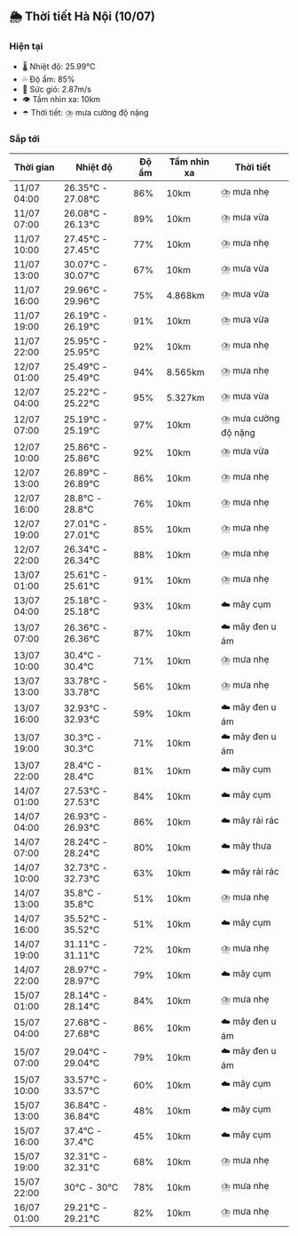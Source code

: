## 🌦️ Thời tiết Hà Nội (10/07)

### Hiện tại

- 🌡️ Nhiệt độ: 25.99℃
- 💦 Độ ẩm: 85%
- 💨 Sức gió: 2.87m/s
- 👁️ Tầm nhìn xa: 10km
- ☂️ Thời tiết: ⛈️ mưa cường độ nặng

### Sắp tới

| Thời gian | Nhiệt độ | Độ ẩm | Tầm nhìn xa | Thời tiết |
| --- | --- | --- | --- | --- |
| 11/07 04:00 | 26.35℃ - 27.08℃ | 86% | 10km | ⛈️ mưa nhẹ |
| 11/07 07:00 | 26.08℃ - 26.13℃ | 89% | 10km | ⛈️ mưa vừa |
| 11/07 10:00 | 27.45℃ - 27.45℃ | 77% | 10km | ⛈️ mưa nhẹ |
| 11/07 13:00 | 30.07℃ - 30.07℃ | 67% | 10km | ⛈️ mưa vừa |
| 11/07 16:00 | 29.96℃ - 29.96℃ | 75% | 4.868km | ⛈️ mưa vừa |
| 11/07 19:00 | 26.19℃ - 26.19℃ | 91% | 10km | ⛈️ mưa vừa |
| 11/07 22:00 | 25.95℃ - 25.95℃ | 92% | 10km | ⛈️ mưa nhẹ |
| 12/07 01:00 | 25.49℃ - 25.49℃ | 94% | 8.565km | ⛈️ mưa nhẹ |
| 12/07 04:00 | 25.22℃ - 25.22℃ | 95% | 5.327km | ⛈️ mưa vừa |
| 12/07 07:00 | 25.19℃ - 25.19℃ | 97% | 10km | ⛈️ mưa cường độ nặng |
| 12/07 10:00 | 25.86℃ - 25.86℃ | 92% | 10km | ⛈️ mưa vừa |
| 12/07 13:00 | 26.89℃ - 26.89℃ | 86% | 10km | ⛈️ mưa nhẹ |
| 12/07 16:00 | 28.8℃ - 28.8℃ | 76% | 10km | ⛈️ mưa nhẹ |
| 12/07 19:00 | 27.01℃ - 27.01℃ | 85% | 10km | ⛈️ mưa nhẹ |
| 12/07 22:00 | 26.34℃ - 26.34℃ | 88% | 10km | ⛈️ mưa nhẹ |
| 13/07 01:00 | 25.61℃ - 25.61℃ | 91% | 10km | ⛈️ mưa nhẹ |
| 13/07 04:00 | 25.18℃ - 25.18℃ | 93% | 10km | ☁️ mây cụm |
| 13/07 07:00 | 26.36℃ - 26.36℃ | 87% | 10km | ☁️ mây đen u ám |
| 13/07 10:00 | 30.4℃ - 30.4℃ | 71% | 10km | ⛈️ mưa nhẹ |
| 13/07 13:00 | 33.78℃ - 33.78℃ | 56% | 10km | ⛈️ mưa nhẹ |
| 13/07 16:00 | 32.93℃ - 32.93℃ | 59% | 10km | ☁️ mây đen u ám |
| 13/07 19:00 | 30.3℃ - 30.3℃ | 71% | 10km | ☁️ mây đen u ám |
| 13/07 22:00 | 28.4℃ - 28.4℃ | 81% | 10km | ☁️ mây cụm |
| 14/07 01:00 | 27.53℃ - 27.53℃ | 84% | 10km | ☁️ mây cụm |
| 14/07 04:00 | 26.93℃ - 26.93℃ | 86% | 10km | ☁️ mây rải rác |
| 14/07 07:00 | 28.24℃ - 28.24℃ | 80% | 10km | ☁️ mây thưa |
| 14/07 10:00 | 32.73℃ - 32.73℃ | 63% | 10km | ☁️ mây rải rác |
| 14/07 13:00 | 35.8℃ - 35.8℃ | 51% | 10km | ⛈️ mưa nhẹ |
| 14/07 16:00 | 35.52℃ - 35.52℃ | 51% | 10km | ☁️ mây cụm |
| 14/07 19:00 | 31.11℃ - 31.11℃ | 72% | 10km | ⛈️ mưa nhẹ |
| 14/07 22:00 | 28.97℃ - 28.97℃ | 79% | 10km | ☁️ mây cụm |
| 15/07 01:00 | 28.14℃ - 28.14℃ | 84% | 10km | ⛈️ mưa nhẹ |
| 15/07 04:00 | 27.68℃ - 27.68℃ | 86% | 10km | ☁️ mây đen u ám |
| 15/07 07:00 | 29.04℃ - 29.04℃ | 79% | 10km | ☁️ mây đen u ám |
| 15/07 10:00 | 33.57℃ - 33.57℃ | 60% | 10km | ☁️ mây cụm |
| 15/07 13:00 | 36.84℃ - 36.84℃ | 48% | 10km | ☁️ mây cụm |
| 15/07 16:00 | 37.4℃ - 37.4℃ | 45% | 10km | ☁️ mây cụm |
| 15/07 19:00 | 32.31℃ - 32.31℃ | 68% | 10km | ⛈️ mưa nhẹ |
| 15/07 22:00 | 30℃ - 30℃ | 78% | 10km | ⛈️ mưa nhẹ |
| 16/07 01:00 | 29.21℃ - 29.21℃ | 82% | 10km | ⛈️ mưa nhẹ |
